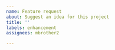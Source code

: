 ```yaml
---
name: Feature request
about: Suggest an idea for this project
title: ''
labels: enhancement
assignees: mbrother2

---
```



